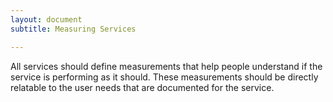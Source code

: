```yaml
---
layout: document
subtitle: Measuring Services

---
```

All services should define measurements that help people understand if the service is performing as it should. These measurements should be directly relatable to the user needs that are documented for the service.
